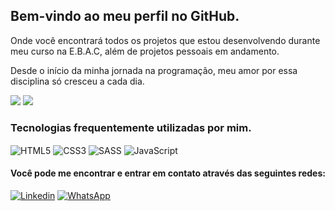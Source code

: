 ## Bem-vindo ao meu perfil no GitHub.
Onde você encontrará todos os projetos que estou desenvolvendo durante meu curso na E.B.A.C, além de projetos pessoais em andamento.

Desde o início da minha jornada na programação, meu amor por essa disciplina só cresceu a cada dia.
<div>
    <img src="https://github-readme-stats.vercel.app/api?username=leonardo-christ&show_icons=true&theme=tokyonight"/>
    <img src="https://github-readme-stats.vercel.app/api/top-langs/?username=leonardo-christ&layout=compact"/>
</div>

### Tecnologias frequentemente utilizadas por mim.

<div>
    <img align="center" alt="HTML5" src="https://img.shields.io/badge/HTML5-E34F26?style=for-the-badge&logo=html5&logoColor=white" />
    <img align="center" alt="CSS3" src="https://img.shields.io/badge/CSS3-1572B6?style=for-the-badge&logo=css3&logoColor=white" />
    <img align="center" alt="SASS" src="https://img.shields.io/badge/Sass-CC6699?style=for-the-badge&logo=sass&logoColor=white" />
    <img align="center" alt="JavaScript" src="https://img.shields.io/badge/JavaScript-323330?style=for-the-badge&logo=javascript&logoColor=F7DF1E" />
</div>

#### Você pode me encontrar e entrar em contato através das seguintes redes:

[![Linkedin](https://img.shields.io/badge/LinkedIn-0077B5?style=for-the-badge&logo=linkedin&logoColor=white)](https://www.linkedin.com/in/leonardochrist/)
[![WhatsApp](https://img.shields.io/badge/WhatsApp-25D366?style=for-the-badge&logo=whatsapp&logoColor=white)](https://wa.me/5551997413739)
